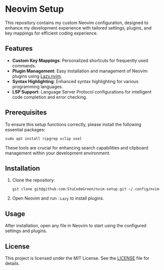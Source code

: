 # Neovim Setup

This repository contains my custom Neovim configuration, designed to enhance my development experience with tailored settings, plugins, and key mappings for efficient coding experience.

## Features

- **Custom Key Mappings**: Personalized shortcuts for frequently used commands.
- **Plugin Management**: Easy installation and management of Neovim plugins using [Lazy.nvim](https://github.com/folke/lazy.nvim).
- **Syntax Highlighting**: Enhanced syntax highlighting for various programming languages.
- **LSP Support**: Language Server Protocol configurations for intelligent code completion and error checking.

## Prerequisites

To ensure this setup functions correctly, please install the following essential packages:

```sudo apt install ripgrep xclip xsel```

These tools are crucial for enhancing search capabilities and clipboard management within your development environment.

## Installation

1. Clone the repository:
   
   ```git clone git@github.com:StuCodeGreen/nvim-setup.git ~/.config/nvim```
   
3. Open Neovim and run `:Lazy` to install plugins.

## Usage

After installation, open any file in Neovim to start using the configured settings and plugins.

## License

This project is licensed under the MIT License. See the [LICENSE](LICENSE) file for details.
